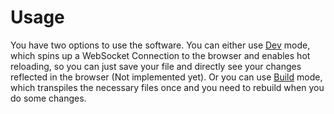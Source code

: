 # Usage

You have two options to use the software.
You can either use [Dev](./dev) mode, which spins up a WebSocket Connection to the browser and enables hot reloading, so you can just save your file and directly see your changes reflected in the browser (Not implemented yet).
Or you can use [Build](./build) mode, which transpiles the necessary files once and you need to rebuild when you do some changes.
